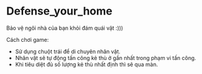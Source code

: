 # Defense_your_home
Bảo vệ ngôi nhà của bạn khỏi đám quái vật :))) 

Cách chơi game: 
+ Sử dụng chuột trái để di chuyên nhân vật. 
+ Nhân vật sẽ tự động tấn công kẻ thù ở gần nhất trong phạm vi tấn công.
+ Khi tiêu diệt đủ số lượng kẻ thù nhất định thì sẽ qua màn. 
